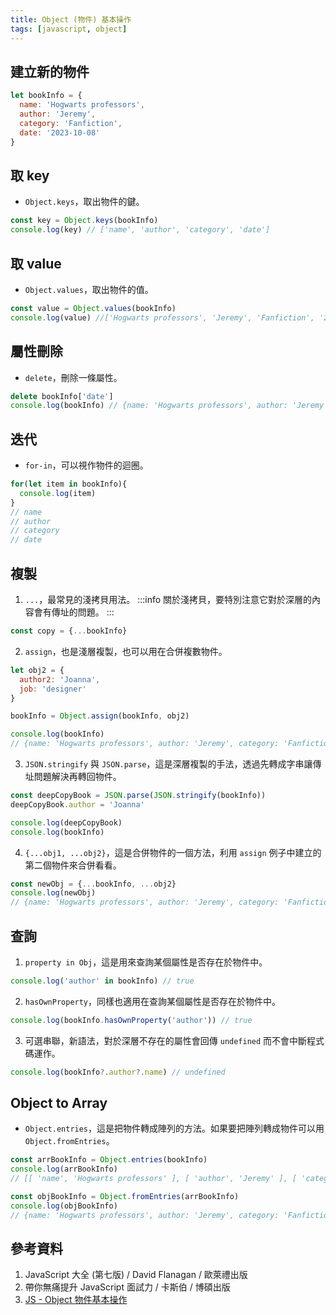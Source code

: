 ```yaml
---
title: Object (物件) 基本操作
tags: [javascript, object]
---
```

## 建立新的物件
```js
let bookInfo = {
  name: 'Hogwarts professors',
  author: 'Jeremy',
  category: 'Fanfiction',
  date: '2023-10-08'
}
```

## 取 key
* `Object.keys`，取出物件的鍵。
```js
const key = Object.keys(bookInfo)
console.log(key) // ['name', 'author', 'category', 'date']
```

## 取 value
* `Object.values`，取出物件的值。
```js
const value = Object.values(bookInfo)
console.log(value) //['Hogwarts professors', 'Jeremy', 'Fanfiction', '2023-10-08']
```

## 屬性刪除
* `delete`，刪除一條屬性。
```js
delete bookInfo['date']
console.log(bookInfo) // {name: 'Hogwarts professors', author: 'Jeremy', category: 'Fanfiction'}
```

## 迭代
* `for-in`，可以視作物件的迴圈。
```js
for(let item in bookInfo){
  console.log(item)
}
// name
// author
// category
// date​
```

## 複製
1. `...`，最常見的淺拷貝用法。
:::info
關於淺拷貝，要特別注意它對於深層的內容會有傳址的問題。
:::
```js
const copy = {...bookInfo}
```
2. `assign`，也是淺層複製，也可以用在合併複數物件。
```js
let obj2 = {
  author2: 'Joanna',
  job: 'designer'
}

bookInfo = Object.assign(bookInfo, obj2)

console.log(bookInfo) 
// {​name: 'Hogwarts professors', author: 'Jeremy', category: 'Fanfiction', date: '2023-10-08', author2: 'Joanna', job: 'designer'}
```
3. `JSON.stringify` 與 `JSON.parse`，這是深層複製的手法，透過先轉成字串讓傳址問題解決再轉回物件。
```js
const deepCopyBook = JSON.parse(JSON.stringify(bookInfo))
deepCopyBook.author = 'Joanna'

console.log(deepCopyBook)
console.log(bookInfo) 
```
4. `{...obj1, ...obj2}`，這是合併物件的一個方法，利用 `assign` 例子中建立的第二個物件來合併看看。
```js
const newObj = {...bookInfo, ...obj2}
console.log(newObj)
// {​name: 'Hogwarts professors', author: 'Jeremy', category: 'Fanfiction', date: '2023-10-08', author2: 'Joanna', job: 'designer'}
```

## 查詢
1. `property in Obj`，這是用來查詢某個屬性是否存在於物件中。
```js
console.log('author' in bookInfo) // true
```
2. `hasOwnProperty`，同樣也適用在查詢某個屬性是否存在於物件中。
```js
console.log(bookInfo.hasOwnProperty('author')) // true
```
3. 可選串聯，新語法，對於深層不存在的屬性會回傳 `undefined` 而不會中斷程式碼運作。
```js
console.log(bookInfo?.author?.name) // undefined
```

## Object to Array
* `Object.entries`，這是把物件轉成陣列的方法。如果要把陣列轉成物件可以用 `Object.fromEntries`。
```js
const arrBookInfo = Object.entries(bookInfo)
console.log(arrBookInfo)
// [[ 'name', 'Hogwarts professors' ], [ 'author', 'Jeremy' ], [ 'category', 'Fanfiction' ], [ 'date', '2023-10-08' ]]

const objBookInfo = Object.fromEntries(arrBookInfo)
console.log(objBookInfo)
// {name: 'Hogwarts professors', author: 'Jeremy', category: 'Fanfiction', date: '2023-10-08'}
```

## 參考資料
1. JavaScript 大全 (第七版) / David Flanagan / 歐萊禮出版
2. 帶你無痛提升 JavaScript 面試力 / 卡斯伯 / 博碩出版
3. [JS - Object 物件基本操作](https://www.eudora.cc/posts/26138#toc0)